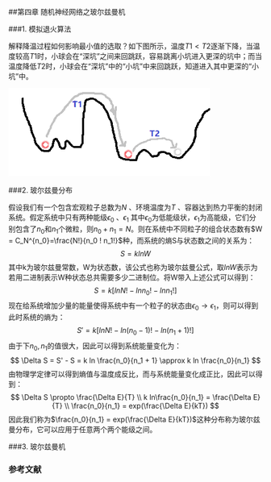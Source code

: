 ##第四章 随机神经网络之玻尔兹曼机

###1. 模拟退火算法



解释降温过程如何影响最小值的选取？如下图所示，温度$T1 < T2$逐渐下降，当温度较高$T1$时，小球会在“深坑”之间来回跳跃，容易跳离小坑进入更深的坑中；而当温度降低$T2$时，小球会在“深坑”中的“小坑”中来回跳跃，知道进入其中更深的“小坑”中。

![模拟退化的图形化解释](md_img/模拟退化的图形化解释.png)

###2. 玻尔兹曼分布

假设我们有一个包含宏观粒子总数为$N$ 、环境温度为$T$ 、容器达到热力平衡的封闭系统。假定系统中只有两种能级$\epsilon_0$ 、$\epsilon_1$ 其中$\epsilon_0$为低能级状，$\epsilon_1$为高能级，它们分别包含了$n_0$和$n_1$个微粒，则$n_0+n_1=N$。则在系统中不同粒子的组合状态数有$W = C_N^{n_0}=\frac{N!}{n_0 ! n_1!}$种，而系统的熵S与状态数之间的关系为：
$$
S = k ln W
$$
其中k为玻尔兹曼常数，W为状态数，该公式也称为玻尔兹曼公式，取$lnW$表示为若用二进制表示W种状态总共需要多少二进制位。将W带入上述公式可以得到：
$$
S = k [lnN! - ln n_0! - ln n_1 !]
$$
现在给系统增加少量的能量使得系统中有一个粒子的状态由$\epsilon_0 \rightarrow \epsilon_1$，则可以得到此时系统的熵为：
$$
S' = k [lnN! - ln (n_0-1)! - ln (n_1+1) !]
$$
由于下$n_0,n_1$的值很大，因此可以得到系统能量变化为：
$$
\Delta S = S' - S = k ln \frac{n_0}{n_1 + 1} \approx k ln \frac{n_0}{n_1}
$$
由物理学定律可以得到熵值与温度成反比，而与系统能量变化成正比，因此可以得到：
$$
\Delta S \propto \frac{\Delta E}{T} \\
k ln\frac{n_0}{n_1} = \frac{\Delta E}{T} \\
\frac{n_0}{n_1} = exp(\frac{\Delta E}{kT})
$$
因此我们称为$\frac{n_0}{n_1} = exp(\frac{\Delta E}{kT})$这种分布称为玻尔兹曼分布，它可以应用于任意两个两个能级之间。

###3. 玻尔兹曼机











### 参考文献

[^1]: Hinton G E, Sejnowski T J. Learning and releaming in boltzmann machines[J]. Parallel distributed processing: Explorations in the microstructure of cognition, 1986, 1(282-317): 2.
